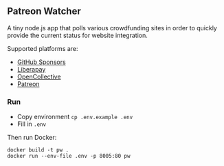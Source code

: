 Patreon Watcher
---------------

A tiny node.js app that polls various crowdfunding sites in order to quickly
provide the current status for website integration.

Supported platforms are:

* [GitHub Sponsors](https://github.com/sponsors)
* [Liberapay](https://liberapay.com/)
* [OpenCollective](https://opencollective.com)
* [Patreon](https://patreon.com)

### Run

* Copy environment `cp .env.example .env`
* Fill in `.env`

Then run Docker:

```
docker build -t pw .
docker run --env-file .env -p 8005:80 pw
```
